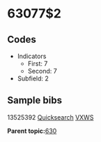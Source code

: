 # 63077$2

## Codes

-   Indicators
    -   First: 7
    -   Second: 7
-   Subfield: 2

## Sample bibs

13525392 [Quicksearch](https://search.library.yale.edu/catalog/13525392) [VXWS](http://prodorbis.library.yale.edu:7014/vxws/GetHoldingsService?bibId=13525392)

**Parent topic:**[630](../../tags/630/630.md)

